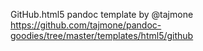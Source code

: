 GitHub.html5 pandoc template by @tajmone
https://github.com/tajmone/pandoc-goodies/tree/master/templates/html5/github 
